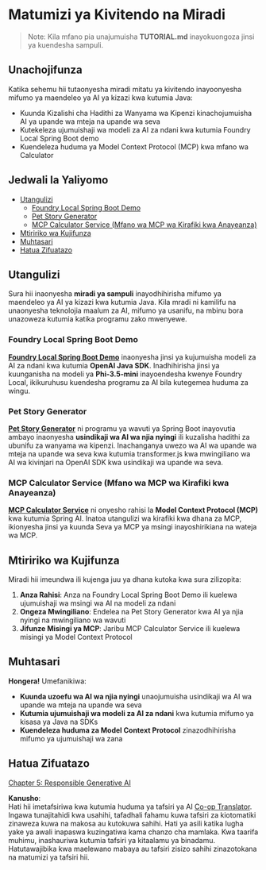 <!--
CO_OP_TRANSLATOR_METADATA:
{
  "original_hash": "139c227ef39d24287257d1aff6fc6973",
  "translation_date": "2025-07-25T09:56:32+00:00",
  "source_file": "04-PracticalSamples/README.md",
  "language_code": "sw"
}
-->
# Matumizi ya Kivitendo na Miradi

> Note: Kila mfano pia unajumuisha **TUTORIAL.md** inayokuongoza jinsi ya kuendesha sampuli.

## Unachojifunza
Katika sehemu hii tutaonyesha miradi mitatu ya kivitendo inayoonyesha mifumo ya maendeleo ya AI ya kizazi kwa kutumia Java:
- Kuunda Kizalishi cha Hadithi za Wanyama wa Kipenzi kinachojumuisha AI ya upande wa mteja na upande wa seva
- Kutekeleza ujumuishaji wa modeli za AI za ndani kwa kutumia Foundry Local Spring Boot demo
- Kuendeleza huduma ya Model Context Protocol (MCP) kwa mfano wa Calculator

## Jedwali la Yaliyomo

- [Utangulizi](../../../04-PracticalSamples)
  - [Foundry Local Spring Boot Demo](../../../04-PracticalSamples)
  - [Pet Story Generator](../../../04-PracticalSamples)
  - [MCP Calculator Service (Mfano wa MCP wa Kirafiki kwa Anayeanza)](../../../04-PracticalSamples)
- [Mtiririko wa Kujifunza](../../../04-PracticalSamples)
- [Muhtasari](../../../04-PracticalSamples)
- [Hatua Zifuatazo](../../../04-PracticalSamples)

## Utangulizi

Sura hii inaonyesha **miradi ya sampuli** inayodhihirisha mifumo ya maendeleo ya AI ya kizazi kwa kutumia Java. Kila mradi ni kamilifu na unaonyesha teknolojia maalum za AI, mifumo ya usanifu, na mbinu bora unazoweza kutumia katika programu zako mwenyewe.

### Foundry Local Spring Boot Demo

**[Foundry Local Spring Boot Demo](foundrylocal/README.md)** inaonyesha jinsi ya kujumuisha modeli za AI za ndani kwa kutumia **OpenAI Java SDK**. Inadhihirisha jinsi ya kuunganisha na modeli ya **Phi-3.5-mini** inayoendesha kwenye Foundry Local, ikikuruhusu kuendesha programu za AI bila kutegemea huduma za wingu.

### Pet Story Generator

**[Pet Story Generator](petstory/README.md)** ni programu ya wavuti ya Spring Boot inayovutia ambayo inaonyesha **usindikaji wa AI wa njia nyingi** ili kuzalisha hadithi za ubunifu za wanyama wa kipenzi. Inachanganya uwezo wa AI wa upande wa mteja na upande wa seva kwa kutumia transformer.js kwa mwingiliano wa AI wa kivinjari na OpenAI SDK kwa usindikaji wa upande wa seva.

### MCP Calculator Service (Mfano wa MCP wa Kirafiki kwa Anayeanza)

**[MCP Calculator Service](mcp/calculator/README.md)** ni onyesho rahisi la **Model Context Protocol (MCP)** kwa kutumia Spring AI. Inatoa utangulizi wa kirafiki kwa dhana za MCP, ikionyesha jinsi ya kuunda Seva ya MCP ya msingi inayoshirikiana na wateja wa MCP.

## Mtiririko wa Kujifunza

Miradi hii imeundwa ili kujenga juu ya dhana kutoka kwa sura zilizopita:

1. **Anza Rahisi**: Anza na Foundry Local Spring Boot Demo ili kuelewa ujumuishaji wa msingi wa AI na modeli za ndani
2. **Ongeza Mwingiliano**: Endelea na Pet Story Generator kwa AI ya njia nyingi na mwingiliano wa wavuti
3. **Jifunze Misingi ya MCP**: Jaribu MCP Calculator Service ili kuelewa misingi ya Model Context Protocol

## Muhtasari

**Hongera!** Umefanikiwa:

- **Kuunda uzoefu wa AI wa njia nyingi** unaojumuisha usindikaji wa AI wa upande wa mteja na upande wa seva
- **Kutumia ujumuishaji wa modeli za AI za ndani** kwa kutumia mifumo ya kisasa ya Java na SDKs
- **Kuendeleza huduma za Model Context Protocol** zinazodhihirisha mifumo ya ujumuishaji wa zana

## Hatua Zifuatazo

[Chapter 5: Responsible Generative AI](../05-ResponsibleGenAI/README.md)

**Kanusho**:  
Hati hii imetafsiriwa kwa kutumia huduma ya tafsiri ya AI [Co-op Translator](https://github.com/Azure/co-op-translator). Ingawa tunajitahidi kwa usahihi, tafadhali fahamu kuwa tafsiri za kiotomatiki zinaweza kuwa na makosa au kutokuwa sahihi. Hati ya asili katika lugha yake ya awali inapaswa kuzingatiwa kama chanzo cha mamlaka. Kwa taarifa muhimu, inashauriwa kutumia tafsiri ya kitaalamu ya binadamu. Hatutawajibika kwa maelewano mabaya au tafsiri zisizo sahihi zinazotokana na matumizi ya tafsiri hii.